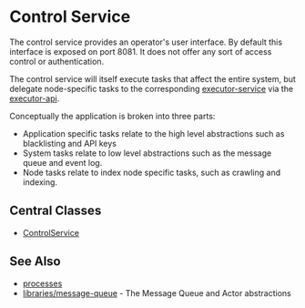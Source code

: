 # Control Service

The control service provides an operator's user interface.  By default this interface is
exposed on port 8081.  It does not offer any sort of access control or authentication.

The control service will itself execute tasks that affect the entire system, but delegate
node-specific tasks to the corresponding [executor-service](../executor-service) via the
[executor-api](../../api/executor-api).

Conceptually the application is broken into three parts: 

* Application specific tasks relate to the high level abstractions such as blacklisting and API keys 
* System tasks relate to low level abstractions such as the message queue and event log.
* Node tasks relate to index node specific tasks, such as crawling and indexing.

## Central Classes

* [ControlService](src/main/java/nu/marginalia/control/ControlService.java)

## See Also

* [processes](../../processes)
* [libraries/message-queue](../../libraries/message-queue) - The Message Queue and Actor abstractions